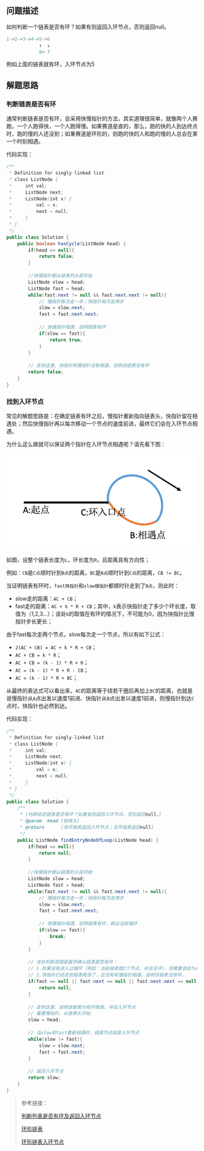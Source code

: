 ## 问题描述

如何判断一个链表是否有环？如果有则返回入环节点，否则返回null。

```java
1->2->3->4->5->6
            ↑  ↓
            8<-7
```

例如上面的链表就有环，入环节点为5

## 解题思路

### 判断链表是否有环

通常判断链表是否有环，会采用快慢指针的方法，其实道理很简单，就像两个人赛跑，一个人跑得快，一个人跑得慢。如果赛道是直的，那么，跑的快的人到达终点时，跑的慢的人还没到；如果赛道是环形的，则跑的快的人和跑的慢的人总会在某一个时刻相遇。

代码实现：

```java
/**
 * Definition for singly-linked list.
 * class ListNode {
 *     int val;
 *     ListNode next;
 *     ListNode(int x) {
 *         val = x;
 *         next = null;
 *     }
 * }
 */
public class Solution {
    public boolean hasCycle(ListNode head) {
        if(head == null){
        	return false;
        }

        //快慢指针都从链表的头部开始
        ListNode slow = head;
        ListNode fast = head;
        while(fast.next != null && fast.next.next != null){
        	// 慢指针每次走一步；快指针每次走两步
        	slow = slow.next;
        	fast = fast.next.next;

        	// 快慢指针相遇，说明链表有环
        	if(slow == fast){
        		return true;
        	}
        }

        // 走到这里，快指针和慢指针没有相遇，说明该链表没有环
        return false;
    }
}
```

### 找到入环节点

常见的解题思路是：在确定链表有环之后，慢指针重新指向链表头，快指针留在相遇处；然后快慢指针再以每次移动一个节点的速度前进，最终它们会在入环节点相遇。

为什么这么做就可以保证两个指针在入环节点相遇呢？请先看下图：

![有环单向链表](./imgs/有环单向链表.png)

如图，设整个链表长度为`L`，环长度为`R`，且距离具有方向性；

例如：`CB`是`C点`顺时针到`B点`的距离，`BC`是`B点`顺时针到`C点`的距离，`CB != BC`。

当证明链表有环时，`fast快指针`和`slow慢指针`都顺时针走到了`B点`，则此时：

- slow走的距离：`AC + CB`；
- fast走的距离：`AC + k * R + CB`；其中，`k`表示快指针走了多少个环长度，取值为（1,2,3...）；该处`k`的取值在有环的情况下，不可能为0，因为快指针比慢指针步长更长；

由于fast每次走两个节点，slow每次走一个节点，所以有如下公式：

- `2(AC + CB) = AC + k * R + CB`；
- `AC + CB = k * R`；
- `AC + CB = (k - 1) * R + R`；
- `AC = (k - 1) * R + R - CB`；
- `AC = (k - 1) * R + BC`；

从最终的表达式可以看出来，`AC`的距离等于绕若干圈后再加上`BC`的距离，也就是说慢指针从`A`点出发以速度1前进、快指针从`B`点出发以速度1前进，则慢指针到达`C`点时，快指针也必然到达。

代码实现：

```java
/**
 * Definition for singly-linked list.
 * class ListNode {
 *     int val;
 *     ListNode next;
 *     ListNode(int x) {
 *         val = x;
 *         next = null;
 *     }
 * }
 */
public class Solution {
	/**
	 * [判断给定链表是否有环？如果有则返回入环节点，否则返回null。]
	 * @param  head [链表头]
	 * @return      [有环链表返回入环节点；无环链表返回null]
	 */
    public ListNode findEntryNodeOfLoop(ListNode head) {
        if(head == null){
        	return null;
        }

        //快慢指针都从链表的头部开始
        ListNode slow = head;
        ListNode fast = head;
        while(fast.next != null && fast.next.next != null){
            // 慢指针每次走一步；快指针每次走两步
            slow = slow.next;
            fast = fast.next.next;

            // 快慢指针相遇，说明链表有环，跳出当前循环
            if(slow == fast){
                break;
            }
        }

        // 该处判断逻辑是最终确认链表是否有环：
        // 1.如果没有进入过循环（例如：当前链表就2个节点，并且无环），则需要该处fast.next.next == null判断逻辑；
        // 2.快指针已经走到链表尾部了，还没有和慢指针相遇，说明该链表没有环。
        if(fast == null || fast.next == null || fast.next.next == null){
        	return null;
        }
        
        // 走到这里，说明该链表为有环链表，寻找入环节点
        // 重置慢指针，从链表头开始
        slow = head;

        // 当slow和fast重新相遇时，相遇节点就是入环节点
        while(slow != fast){
        	slow = slow.next;
        	fast = fast.next;
        }

        // 返回入环节点
        return slow;
    }
}
```

> 参考链接：
>
> [判断列表是否有环及返回入环节点](https://segmentfault.com/a/1190000015308120)
> 
> [环形链表](https://leetcode-cn.com/problems/linked-list-cycle/)
>
> [环形链表入环节点](https://leetcode-cn.com/problems/linked-list-cycle-ii/submissions/)
>